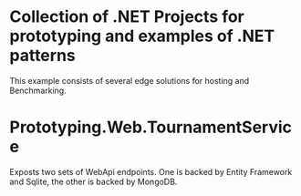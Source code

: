 # Collection of .NET Projects for prototyping and examples of .NET patterns

This example consists of several edge solutions for hosting and Benchmarking.

# Prototyping.Web.TournamentService
Exposts two sets of WebApi endpoints.  One is backed by Entity Framework and Sqlite, the other is backed by MongoDB.